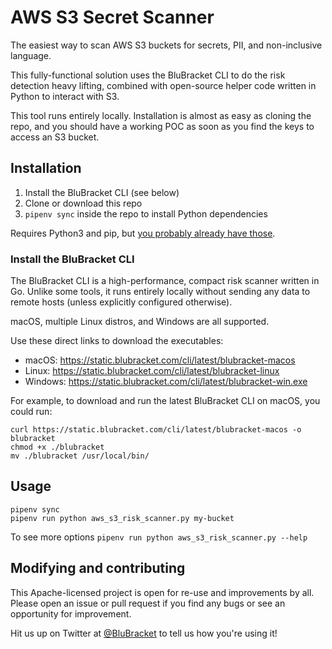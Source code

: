 # AWS S3 Secret Scanner

The easiest way to scan AWS S3 buckets for secrets, PII, and non-inclusive language.

This fully-functional solution uses the BluBracket CLI to do the risk detection heavy lifting, 
combined with open-source helper code written in Python to interact with S3.

This tool runs entirely locally. Installation is almost as easy as cloning the repo, 
and you should have a working POC as soon as you find the keys to access an S3 bucket.

## Installation

1. Install the BluBracket CLI (see below)
2. Clone or download this repo
2. `pipenv sync` inside the repo to install Python dependencies

Requires Python3 and pip, but [you probably already have those](https://pip.pypa.io/en/stable/installation/).

### Install the BluBracket CLI

The BluBracket CLI is a high-performance, compact risk scanner written in Go. 
Unlike some tools, it runs entirely locally without sending any data to remote hosts 
(unless explicitly configured otherwise).

macOS, multiple Linux distros, and Windows are all supported.

Use these direct links to download the executables:

- macOS: https://static.blubracket.com/cli/latest/blubracket-macos
- Linux: https://static.blubracket.com/cli/latest/blubracket-linux
- Windows: https://static.blubracket.com/cli/latest/blubracket-win.exe

For example, to download and run the latest BluBracket CLI on macOS, you could run:

```
curl https://static.blubracket.com/cli/latest/blubracket-macos -o blubracket
chmod +x ./blubracket
mv ./blubracket /usr/local/bin/
```

## Usage

```
pipenv sync 
pipenv run python aws_s3_risk_scanner.py my-bucket
```

To see more options `pipenv run python aws_s3_risk_scanner.py --help`

## Modifying and contributing

This Apache-licensed project is open for re-use and improvements by all. 
Please open an issue or pull request if you find any bugs or see an opportunity for improvement.

Hit us up on Twitter at [@BluBracket](https://twitter.com/blubracket) to tell us how you're using it!
